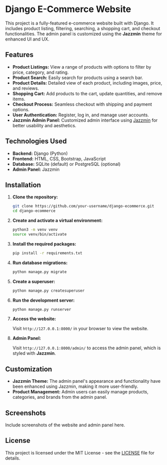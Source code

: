 # Django E-Commerce Website

This project is a fully-featured e-commerce website built with Django. It includes product listing, filtering, searching, a shopping cart, and checkout functionalities. The admin panel is customized using the **Jazzmin** theme for enhanced UI and UX.

## Features

- **Product Listings:** View a range of products with options to filter by price, category, and rating.
- **Product Search:** Easily search for products using a search bar.
- **Product Details:** Detailed view of each product, including images, price, and reviews.
- **Shopping Cart:** Add products to the cart, update quantities, and remove items.
- **Checkout Process:** Seamless checkout with shipping and payment options.
- **User Authentication:** Register, log in, and manage user accounts.
- **Jazzmin Admin Panel:** Customized admin interface using [Jazzmin](https://django-jazzmin.readthedocs.io/) for better usability and aesthetics.

## Technologies Used

- **Backend:** Django (Python)
- **Frontend:** HTML, CSS, Bootstrap, JavaScript
- **Database:** SQLite (default) or PostgreSQL (optional)
- **Admin Panel:** Jazzmin

## Installation

1. **Clone the repository:**

    ```bash
    git clone https://github.com/your-username/django-ecommerce.git
    cd django-ecommerce
    ```

2. **Create and activate a virtual environment:**

    ```bash
    python3 -m venv venv
    source venv/bin/activate
    ```

3. **Install the required packages:**

    ```bash
    pip install -r requirements.txt
    ```

4. **Run database migrations:**

    ```bash
    python manage.py migrate
    ```

5. **Create a superuser:**

    ```bash
    python manage.py createsuperuser
    ```

6. **Run the development server:**

    ```bash
    python manage.py runserver
    ```

7. **Access the website:**

    Visit `http://127.0.0.1:8000/` in your browser to view the website.

8. **Admin Panel:**

    Visit `http://127.0.0.1:8000/admin/` to access the admin panel, which is styled with **Jazzmin**.

## Customization

- **Jazzmin Theme:** The admin panel's appearance and functionality have been enhanced using Jazzmin, making it more user-friendly.
- **Product Management:** Admin users can easily manage products, categories, and brands from the admin panel.

## Screenshots

Include screenshots of the website and admin panel here.

## License

This project is licensed under the MIT License - see the [LICENSE](LICENSE) file for details.
